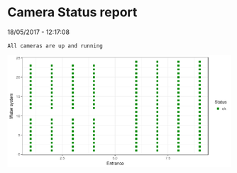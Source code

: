 Camera Status report
================
18/05/2017 - 12:17:08

    All cameras are up and running

![](camreport_files/figure-markdown_github/unnamed-chunk-2-1.png)
